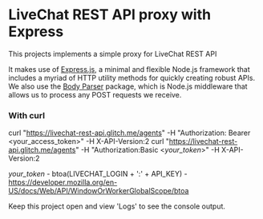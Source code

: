 # LiveChat REST API proxy with Express
This projects implements a simple proxy for LiveChat REST API

It makes use of [Express.js](http://expressjs.com/), a minimal and flexible Node.js framework that includes a myriad of HTTP utility methods for quickly creating robust APIs. We also use the [Body Parser](https://github.com/expressjs/body-parser) package, which is Node.js middleware that allows us to process any POST requests we receive.

### With curl
curl "https://livechat-rest-api.glitch.me/agents" -H "Authorization: Bearer <your_access_token>" -H X-API-Version:2
curl "https://livechat-rest-api.glitch.me/agents" -H "Authorization:Basic <_your_token_>" -H X-API-Version:2

_your_token_ - btoa(LIVECHAT_LOGIN + ':' + API_KEY) - https://developer.mozilla.org/en-US/docs/Web/API/WindowOrWorkerGlobalScope/btoa


Keep this project open and view 'Logs' to see the console output.